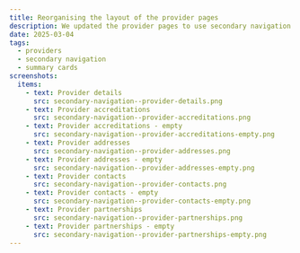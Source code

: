 ```yaml
---
title: Reorganising the layout of the provider pages
description: We updated the provider pages to use secondary navigation and summary cards
date: 2025-03-04
tags:
  - providers
  - secondary navigation
  - summary cards
screenshots:
  items:
    - text: Provider details
      src: secondary-navigation--provider-details.png
    - text: Provider accreditations
      src: secondary-navigation--provider-accreditations.png
    - text: Provider accreditations - empty
      src: secondary-navigation--provider-accreditations-empty.png
    - text: Provider addresses
      src: secondary-navigation--provider-addresses.png
    - text: Provider addresses - empty
      src: secondary-navigation--provider-addresses-empty.png
    - text: Provider contacts
      src: secondary-navigation--provider-contacts.png
    - text: Provider contacts - empty
      src: secondary-navigation--provider-contacts-empty.png
    - text: Provider partnerships
      src: secondary-navigation--provider-partnerships.png
    - text: Provider partnerships - empty
      src: secondary-navigation--provider-partnerships-empty.png
---
```

